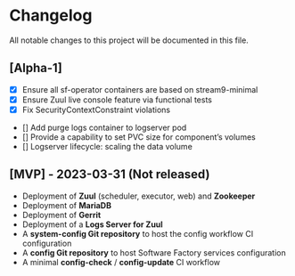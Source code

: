 # Changelog

All notable changes to this project will be documented in this file.

## [Alpha-1]

- [X] Ensure all sf-operator containers are based on stream9-minimal
- [X] Ensure Zuul live console feature via functional tests
- [X] Fix SecurityContextConstraint violations
- [] Add purge logs container to logserver pod
- [] Provide a capability to set PVC size for component’s volumes
- [] Logserver lifecycle: scaling the data volume

## [MVP] - 2023-03-31 (Not released)

- Deployment of **Zuul** (scheduler, executor, web) and **Zookeeper**
- Deployment of **MariaDB**
- Deployment of **Gerrit**
- Deployment of a **Logs Server for Zuul**
- A **system-config Git repository** to host the config workflow CI configuration
- A **config Git repository** to host Software Factory services configuration
- A minimal **config-check** / **config-update** CI workflow